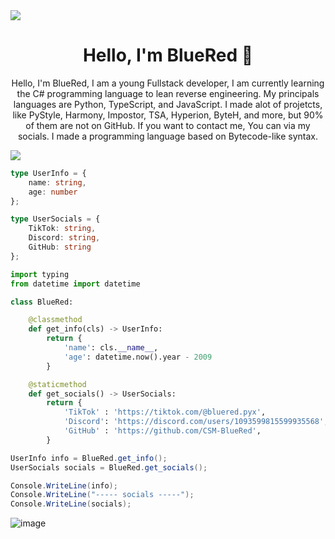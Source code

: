 <img align="center" src="https://cdn.discordapp.com/attachments/1106913875275812924/1119585479797522492/Frame_3_1.png">

<h1 align="center">Hello, I'm BlueRed 👋</h1>
<p align=center>
    Hello, I'm BlueRed, I am a young Fullstack developer, I am currently learning the C# programming language
    to lean reverse engineering. My principals languages are Python, TypeScript, and JavaScript. I made alot
    of projetcts, like PyStyle, Harmony, Impostor, TSA, Hyperion, ByteH, and more, but 90% of them are not on GitHub.
    If you want to contact me, You can via my socials. I made a programming language based on Bytecode-like syntax.
</p>

<img align="center" src="https://cdn.discordapp.com/attachments/1106913875275812924/1119596499580497981/Frame_5_2.png">


```ts
type UserInfo = {
    name: string,
    age: number
};

type UserSocials = {
    TikTok: string,
    Discord: string,
    GitHub: string
};
```

```py
import typing
from datetime import datetime

class BlueRed:

    @classmethod
    def get_info(cls) -> UserInfo:
        return {
            'name': cls.__name__,
            'age': datetime.now().year - 2009
        }

    @staticmethod
    def get_socials() -> UserSocials:
        return {
            'TikTok' : 'https://tiktok.com/@bluered.pyx',
            'Discord': 'https://discord.com/users/1093599815599935568',
            'GitHub' : 'https://github.com/CSM-BlueRed',
        }
```

```cs
UserInfo info = BlueRed.get_info();
UserSocials socials = BlueRed.get_socials();

Console.WriteLine(info);
Console.WriteLine("----- socials -----");
Console.WriteLine(socials);
```


![image](https://github.com/CSM-BlueRed/CSM-BlueRed/assets/89811976/8f43e332-2b68-4e22-a5f8-1cb209fecd2f)

